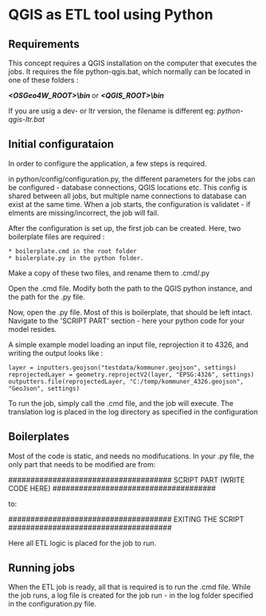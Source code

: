 # QGIS as ETL tool using Python
 
## Requirements 
This concept requires a QGIS installation on the computer that executes the jobs.
It requires the file python-qgis.bat, which normally can be
located in one of these folders :

**_<OSGeo4W_ROOT>\bin_** or **_<QGIS_ROOT>\bin_**

If you are usig a dev- or ltr version, the filename is different eg: _python-qgis-ltr.bat_

## Initial configurataion

In order to configure the application, a few steps is required.

in python/config/configuration.py, the different parameters for the jobs can be configured - database connections, QGIS locations etc.
This config is shared between all jobs, but multiple name connections to database can exist at the same time.
When a job starts, the configuration is validatet - if elments are missing/incorrect, the job will fail.

After the configuration is set up, the first job can be created.
Here, two boilerplate files are required : 

    * boilerplate.cmd in the root folder
    * biolerplate.py in the python folder.

Make a copy of these two files, and rename them to <YourProject> .cmd/.py

Open the <YourProject>.cmd file. Modify both the path to the QGIS python instance, and the path for the <YourProject>.py file.

Now, open the <YourProject>.py file. Most of this is boilerplate, that should be left intact. Navigate to the 'SCRIPT PART' section - here your python code for your model resides.

A simple example model loading an input file, reprojection it to 4326, and writing the output looks like :
```
layer = inputters.geojson("testdata/kommuner.geojson", settings)
reprojectedLayer = geometry.reprojectV2(layer, "EPSG:4326", settings)
outputters.file(reprojectedLayer, "C:/temp/kommuner_4326.geojson", "GeoJson", settings)
```

To run the job, simply call the <YourProject>.cmd file, and the job will execute. The translation log is placed in the log directory as specified in the configuration


## Boilerplates

Most of the code is static, and needs no modifucations. In your <YourProject>.py file, the only part that needs to be modified are from:

#####################################
 SCRIPT PART (WRITE CODE HERE) 
#####################################

to:

#####################################
 EXITING THE SCRIPT
#####################################

Here all ETL logic is placed for the job to run.

## Running jobs

When the ETL job is ready, all that is required is to run the <YourProject>.cmd file.
While the job runs, a log file is created for the job run - in the log folder specified in the configuration.py file.


